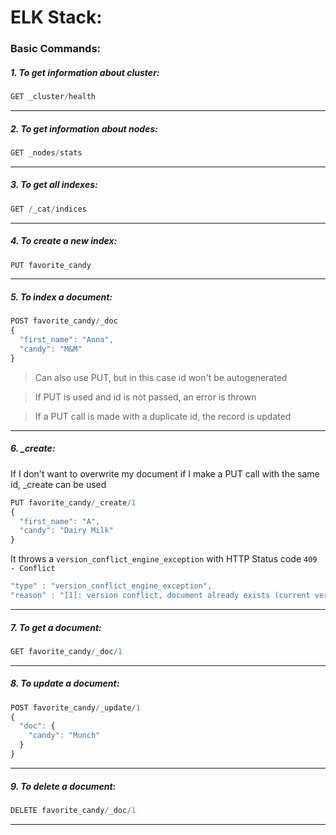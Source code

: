 # ELK Stack:

### Basic Commands:

##### 1. To get information about cluster:
```js
GET _cluster/health
```

<hr>

##### 2. To get information about nodes:
```js
GET _nodes/stats
```

<hr>

##### 3. To get all indexes:
```js
GET /_cat/indices
```

<hr>

##### 4. To create a new index:
```js
PUT favorite_candy
```

<hr>

##### 5. To index a document:
```js
POST favorite_candy/_doc
{
  "first_name": "Anna",
  "candy": "M&M"
}
```

> Can also use PUT, but in this case id won't be autogenerated

> If PUT is used and id is not passed, an error is thrown

> If a PUT call is made with a duplicate id, the record is updated


<hr>


##### 6. _create:

If I don't want to overwrite my document if I make a PUT call with the same id, _create can be used

```js
PUT favorite_candy/_create/1
{
  "first_name": "A",
  "candy": "Dairy Milk"
}
```

It throws a `version_conflict_engine_exception` with HTTP Status code `409 - Conflict`

```js
"type" : "version_conflict_engine_exception",
"reason" : "[1]: version conflict, document already exists (current version [2])"
```

<hr>


##### 7. To get a document:

```js
GET favorite_candy/_doc/1
```

<hr>


##### 8. To update a document:

```js
POST favorite_candy/_update/1
{
  "doc": {
    "candy": "Munch"
  }
}
```

<hr>


##### 9. To delete a document:
```js
DELETE favorite_candy/_doc/1
```


<hr>